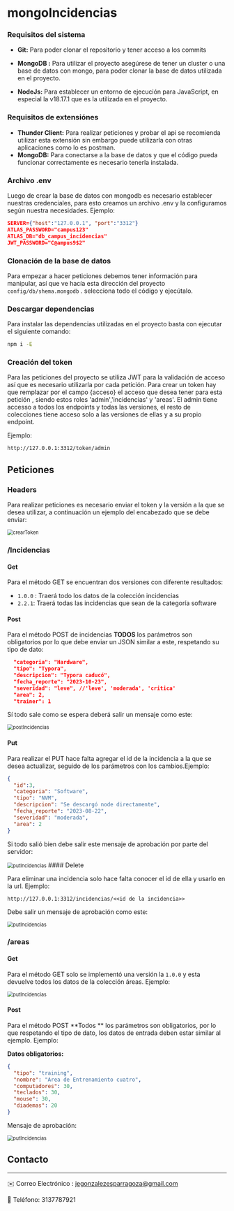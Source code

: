 # mongoIncidencias

### Requisitos del sistema

- **Git:** Para poder clonar el repositorio y tener acceso a los commits

- **MongoDB :** Para utilizar el proyecto asegúrese de tener un cluster o una base de datos con mongo, para poder clonar la base de datos utilizada en el proyecto.
- **NodeJs:** Para establecer un entorno de ejecución para JavaScript, en especial la v18.17.1 que es la utilizada en el proyecto.

### Requisitos de extensiónes

- **Thunder Client:** Para realizar peticiones y probar el api se recomienda utilizar esta extensión sin embargo puede utilizarla con otras aplicaciones como lo es postman.
- **MongoDB:** Para conectarse a la base de datos y que el código pueda funcionar correctamente es necesario tenerla instalada.

### Archivo .env

Luego de crear la base de datos con mongodb es necesario establecer nuestras credenciales, para esto creamos un archivo .env y la configuramos según nuestra necesidades. Ejemplo:

```json
SERVER={"host":"127.0.0.1", "port":"3312"}
ATLAS_PASSWORD="campus123"
ATLAS_DB="db_campus_incidencias"
JWT_PASSWORD="C@ampus9$2"
```

### Clonación de la base de datos

Para empezar a hacer peticiones debemos tener información para manipular, así que ve hacía esta dirección del proyecto `config/db/shema.mongodb` . selecciona todo el código y ejecútalo.

### Descargar dependencias

Para instalar las dependencias utilizadas en el proyecto basta con ejecutar el siguiente comando:

```bash
npm i -E
```

### Creación del token

Para las peticiones del proyecto se utiliza JWT para la validación de acceso así que es necesario utilizarla por cada petición. Para crear un token hay que  remplazar por el campo {acceso} el acceso que desea tener para esta petición , siendo estos roles 'admin','incidencias' y 'areas'. El admin tiene accesso a todos los endpoints y todas las versiones, el resto de colecciones tiene acceso solo a las versiones de ellas y a su propio endpoint.

Ejemplo:

```http
http://127.0.0.1:3312/token/admin
```

## Peticiones

### Headers

Para realizar peticiones es necesario enviar el token y la versión a la que se desea utilizar, a continuación un ejemplo del encabezado que se debe enviar:

<img src="./img/headers.png" alt="crearToken" style="zoom:80%;"/>

### /Incidencias

#### Get

Para el método GET se encuentran dos versiones con diferente resultados:

- `1.0.0` : Traerá todo los datos de la colección incidencias
- `2.2.1`: Traerá todas las incidencias que sean de la categoría software

#### Post

Para el método POST de incidencias **TODOS** los parámetros son obligatorios por lo que debe enviar un JSON similar a este, respetando su tipo de dato:
```json
  "categoria": "Hardware",
  "tipo": "Typora",
  "descripcion": "Typora caducó",
  "fecha_reporte": "2023-10-23",
  "severidad": "leve", //'leve', 'moderada', 'critica'
  "area": 2,
  "trainer": 1
```

Sí todo sale como se espera deberá salir un mensaje como este:

<img src="./img/postIncidencias.png" alt="postIncidencias" style="zoom:80%;"/>

#### Put

Para realizar el PUT hace falta agregar el id de la incidencia a la que se desea actualizar, seguido de los parámetros con los cambios.Ejemplo:
```json
{
  "id":3,
  "categoria": "Software",
  "tipo": "NVM",
  "descripcion": "Se descargó node directamente",
  "fecha_reporte": "2023-08-22",
  "severidad": "moderada",
  "area": 2
}
```

Si todo salió bien debe salir este mensaje de aprobación por parte del servidor:

<img src="./img/putIncidencias.png" alt="putIncidencias" style="zoom:80%;"/>
#### Delete

Para eliminar una incidencia solo hace falta conocer el id de ella y usarlo en la url. Ejemplo:

```http
http://127.0.0.1:3312/incidencias/<<id de la incidencia>>
```
Debe salir un mensaje de aprobación como este:

<img src="./img/deleteIncidencias.png" alt="putIncidencias" style="zoom:80%;"/>

### /areas

#### Get

Para el método GET solo se implementó una versión la `1.0.0` y esta devuelve todos los datos de la colección áreas. Ejemplo:

<img src="./img/getAreas.png" alt="putIncidencias" style="zoom:80%;"/>

#### Post

Para el método POST **Todos ** los parámetros son obligatorios, por lo que respetando el tipo de dato,  los datos de entrada deben estar similar al ejemplo. Ejemplo:

**Datos obligatorios:**

```json
{
  "tipo": "training",
  "nombre": "Area de Entrenamiento cuatro",
  "computadores": 30,
  "teclados": 30,
  "mouse": 30,
  "diademas": 20
}
```

Mensaje de aprobación:

<img src="./img/postAreas.png" alt="putIncidencias" style="zoom:80%;"/>

## Contacto

---

✉️ Correo Electrónico : jegonzalezesparragoza@gmail.com

**📱** Teléfono: 3137787921
